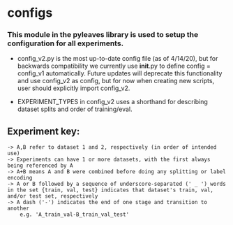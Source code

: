 
# configs

### This module in the pyleaves library is used to setup the configuration for all experiments.

- config_v2.py is the most up-to-date config file (as of 4/14/20), but for backwards compatibility we currently use __init__.py to define config = config_v1 automatically. Future updates will deprecate this functionality and use config_v2 as config, but for now when creating new scripts, user should explicitly import config_v2.

- EXPERIMENT_TYPES in config_v2 uses a shorthand for describing dataset splits and order of training/eval.

## Experiment key:

    -> A,B refer to dataset 1 and 2, respectively (in order of intended use)
    -> Experiments can have 1 or more datasets, with the first always being referenced by A
    -> A+B means A and B were combined before doing any splitting or label encoding
    -> A or B followed by a sequence of underscore-separated (' _ ') words in the set {train, val, test} indicates that dataset's train, val, and/or test set, respectively
    -> A dash ('-') indicates the end of one stage and transition to another
        e.g. 'A_train_val-B_train_val_test'
